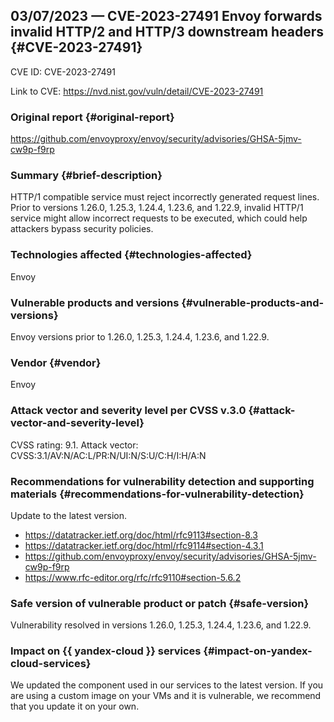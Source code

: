 ## 03/07/2023 — CVE-2023-27491 Envoy forwards invalid HTTP/2 and HTTP/3 downstream headers {#CVE-2023-27491}

CVE ID: CVE-2023-27491

Link to CVE: <https://nvd.nist.gov/vuln/detail/CVE-2023-27491>

### Original report {#original-report}

<https://github.com/envoyproxy/envoy/security/advisories/GHSA-5jmv-cw9p-f9rp>

### Summary {#brief-description}

HTTP/1 compatible service must reject incorrectly generated request lines. Prior to versions 1.26.0, 1.25.3, 1.24.4, 1.23.6, and 1.22.9, invalid HTTP/1 service might allow incorrect requests to be executed, which could help attackers bypass security policies.

### Technologies affected {#technologies-affected}

Envoy

### Vulnerable products and versions {#vulnerable-products-and-versions}

Envoy versions prior to 1.26.0, 1.25.3, 1.24.4, 1.23.6, and 1.22.9.

### Vendor {#vendor}

Envoy

### Attack vector and severity level per CVSS v.3.0 {#attack-vector-and-severity-level}

CVSS rating: 9.1. Attack vector: CVSS:3.1/AV:N/AC:L/PR:N/UI:N/S:U/C:H/I:H/A:N

### Recommendations for vulnerability detection and supporting materials {#recommendations-for-vulnerability-detection}

Update to the latest version.

* <https://datatracker.ietf.org/doc/html/rfc9113#section-8.3>
* <https://datatracker.ietf.org/doc/html/rfc9114#section-4.3.1>
* <https://github.com/envoyproxy/envoy/security/advisories/GHSA-5jmv-cw9p-f9rp>
* <https://www.rfc-editor.org/rfc/rfc9110#section-5.6.2>

### Safe version of vulnerable product or patch {#safe-version}

Vulnerability resolved in versions 1.26.0, 1.25.3, 1.24.4, 1.23.6, and 1.22.9.

### Impact on {{ yandex-cloud }} services {#impact-on-yandex-cloud-services}

We updated the component used in our services to the latest version. If you are using a custom image on your VMs and it is vulnerable, we recommend that you update it on your own.